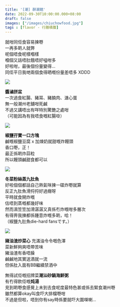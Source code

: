 ```yaml
---
title: '[潮] 醉潮館'
date: 2022-09-30T10:00:00.000+08:00
draft: false
images: ["/images/chiuchowfood.jpg"]
tags : [flavor - 行膳積腹]
---
```


就咁同佢食容易揀嘢  
一再多啲人就弊  
呢個唔食呢樣嗰樣  
嗰個又話唔肚餓唔好嗌咁多  
好啦咁，最後個份量變得...  
同佢平日我哋兩個食得晒嘅份量差唔多 XDDD  

![](/images/chiuchowfood.jpg)

**醬滷拼盆**  
一次過食紅腸、豬耳、豬腩肉、溏心蛋  
無一般潮州老舖咁死鹹  
不過又講唔出有咩特別驚艷之處咁  
（可能因為有我唔食嘅紅腸啩）  

![](/images/chiuchowfood1.jpg)

**椒鹽孖寶一口方塊**  
鹹嘅椒鹽豆腐 x 加煉奶就甜嘅炸饅頭  
香口嘢，正！  
最正係啲炸蒜粒  
所以饅頭鹹甜食都可以  

![](/images/chiuchowfood2.jpg)

**冬菜粉絲蒸九肚魚**  
好啦個個都話自己熱氣咪揀一碟炸嘢就算  
反正九肚魚滑捋捋好過癮呀  
平時就食開炸嘅  
估唔到蒸嘅都幾好味  
然而濕笠笠加滑潺潺又真係冇炸嘅咁多層次  
有得畀我揀都係鍾意炸嘅多啲，哈！  
（椒鹽九肚魚die-hard fansです。）  

![](/images/chiuchowfood3.jpg)

**豬油渣炒菜心**
充滿油令令嘅色澤  
菜新鮮夠爽唔帶苦味  
豬油渣有香唔臊  
鹹鹹地其實送酒就一流  
但係肚入面有BB繼續禁酒中  
  
無得試佢嘅招牌菜**潮汕砂鍋海鮮粥**  
有冇得飲佢嘅**炖湯**  
見到啲嘢食感覺上未到去食呢度最特色甚或係去緊食潮州嘢  
雖然都算okay叫食吓大排檔嘢咁  
不過是但啦，唔到你有say時係要就吓大圍㗎喇...  

